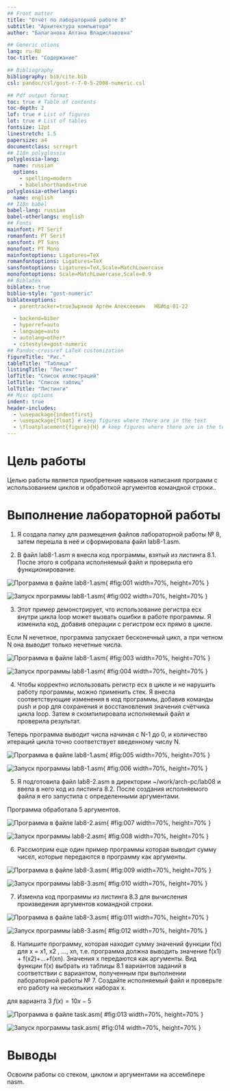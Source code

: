 ```yaml
---
## Front matter
title: "Отчёт по лабораторной работе 8"
subtitle: "Архитектура компьютера"
author: "Балаганова Алтана Владиславовна"

## Generic otions
lang: ru-RU
toc-title: "Содержание"

## Bibliography
bibliography: bib/cite.bib
csl: pandoc/csl/gost-r-7-0-5-2008-numeric.csl

## Pdf output format
toc: true # Table of contents
toc-depth: 2
lof: true # List of figures
lot: true # List of tables
fontsize: 12pt
linestretch: 1.5
papersize: a4
documentclass: scrreprt
## I18n polyglossia
polyglossia-lang:
  name: russian
  options:
	- spelling=modern
	- babelshorthands=true
polyglossia-otherlangs:
  name: english
## I18n babel
babel-lang: russian
babel-otherlangs: english
## Fonts
mainfont: PT Serif
romanfont: PT Serif
sansfont: PT Sans
monofont: PT Mono
mainfontoptions: Ligatures=TeX
romanfontoptions: Ligatures=TeX
sansfontoptions: Ligatures=TeX,Scale=MatchLowercase
monofontoptions: Scale=MatchLowercase,Scale=0.9
## Biblatex
biblatex: true
biblio-style: "gost-numeric"
biblatexoptions:
  - parentracker=trueЗырянов Артём Алексеевич	НБИбд-01-22

  - backend=biber
  - hyperref=auto
  - language=auto
  - autolang=other*
  - citestyle=gost-numeric
## Pandoc-crossref LaTeX customization
figureTitle: "Рис."
tableTitle: "Таблица"
listingTitle: "Листинг"
lofTitle: "Список иллюстраций"
lotTitle: "Список таблиц"
lolTitle: "Листинги"
## Misc options
indent: true
header-includes:
  - \usepackage{indentfirst}
  - \usepackage{float} # keep figures where there are in the text
  - \floatplacement{figure}{H} # keep figures where there are in the text
---
```


# Цель работы

Целью работы является приобретение навыков написания программ с использованием циклов и обработкой аргументов командной строки..

# Выполнение лабораторной работы

1. Я создала папку для размещения файлов лабораторной работы № 8, затем перешла в неё 
и сформировала файл lab8-1.asm.

2. В файл lab8-1.asm я внесла код программы, взятый из листинга 8.1. 
После этого я собрала исполняемый файл и проверила его функционирование.

![Программа в файле lab8-1.asm](image/01.png){ #fig:001 width=70%, height=70% }

![Запуск программы lab8-1.asm](image/02.png){ #fig:002 width=70%, height=70% }

3. Этот пример демонстрирует, что использование регистра ecx внутри цикла loop 
может вызвать ошибки в работе программы. Я изменила код, добавив операции с регистром ecx 
прямо в цикле.

Если N нечетное, программа запускает бесконечный цикл, а при четном N она выводит только нечетные числа.

![Программа в файле lab8-1.asm](image/03.png){ #fig:003 width=70%, height=70% }

![Запуск программы lab8-1.asm](image/04.png){ #fig:004 width=70%, height=70% }

4. Чтобы корректно использовать регистр ecx в цикле и не нарушить работу программы, 
можно применить стек. Я внесла соответствующие изменения в код программы, добавив команды 
push и pop для сохранения и восстановления значения счётчика цикла loop. 
Затем я скомпилировала исполняемый файл и проверила результат. 

Теперь программа выводит числа начиная с N-1 до 0, и количество итераций цикла 
точно соответствует введенному числу N.

![Программа в файле lab8-1.asm](image/05.png){ #fig:005 width=70%, height=70% }

![Запуск программы lab8-1.asm](image/06.png){ #fig:006 width=70%, height=70% }

5. Я подготовила файл lab8-2.asm в директории ~/work/arch-pc/lab08 и ввела в него 
код из листинга 8.2. После создания исполняемого файла я его запустила с определенными аргументами.

Программа обработала 5 аргументов.

![Программа в файле lab8-2.asm](image/07.png){ #fig:007 width=70%, height=70% }

![Запуск программы lab8-2.asm](image/08.png){ #fig:008 width=70%, height=70% }

6. Рассмотрим еще один пример программы которая выводит сумму чисел,
которые передаются в программу как аргументы.

![Программа в файле lab8-3.asm](image/09.png){ #fig:009 width=70%, height=70% }

![Запуск программы lab8-3.asm](image/10.png){ #fig:010 width=70%, height=70% }

7. Изменла код программы из листинга 8.3 для вычисления произведения аргументов командной строки.

![Программа в файле lab8-3.asm](image/11.png){ #fig:011 width=70%, height=70% }

![Запуск программы lab8-3.asm](image/12.png){ #fig:012 width=70%, height=70% }

8. Напишите программу, которая находит сумму значений функции f(x) для x = x1, x2
, ..., xn, т.е. программа должна выводить значение f(x1) + f(x2)+...+f(xn). 
Значения x передаются как аргументы. Вид функции f(x)
выбрать из таблицы 8.1 вариантов заданий в соответствии с вариантом, 
полученным при выполнении лабораторной работы № 7. 
Создайте исполняемый файл и проверьте его работу на нескольких наборах x.

для варианта 3 $f(x) = 10x - 5$

![Программа в файле task.asm](image/13.png){ #fig:013 width=70%, height=70% }

![Запуск программы task.asm](image/14.png){ #fig:014 width=70%, height=70% }

# Выводы

Освоили работы со стеком, циклом и аргументами на ассемблере nasm.
